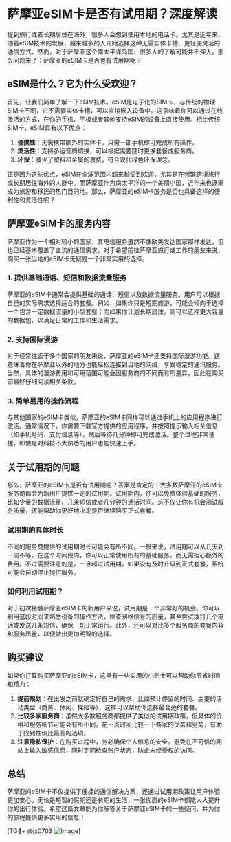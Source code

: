 # 萨摩亚eSIM卡是否有试用期？深度解读

提到旅行或者长期居住在海外，很多人会想到使用本地的电话卡。尤其是近年来，随着eSIM技术的发展，越来越多的人开始选择这种无需实体卡槽、更轻便灵活的通信方式。然而，对于萨摩亚这个南太平洋岛国，很多人的了解可能并不深入。那么问题来了：萨摩亚的eSIM卡是否也有试用期呢？

## eSIM是什么？它为什么受欢迎？

首先，让我们简单了解一下eSIM技术。eSIM是电子化的SIM卡，与传统的物理SIM卡不同，它不需要实体卡槽，可以直接嵌入设备中。这意味着你可以通过在线激活的方式，在你的手机、平板或者其他支持eSIM的设备上直接使用。相比传统SIM卡，eSIM具有以下优点：

1. **便携性**：无需携带额外的实体卡，只需一部手机即可完成所有操作。
2. **灵活性**：支持多运营商切换，可以根据需要随时更换套餐或服务商。
3. **环保**：减少了塑料和金属的浪费，符合现代绿色环保理念。

正是因为这些优点，eSIM在全球范围内越来越受到欢迎，尤其是在频繁跨境旅行或长期居住海外的人群中。而萨摩亚作为南太平洋的一个美丽小国，近年来也逐渐成为旅游和移民的热门目的地。那么，萨摩亚的eSIM卡服务是否也具备这样的便利性和灵活性呢？

## 萨摩亚eSIM卡的服务内容

萨摩亚作为一个相对较小的国家，其电信服务虽然不像欧美发达国家那样发达，但也已经基本覆盖了主流的通信需求。对于希望前往萨摩亚旅行或工作的朋友来说，购买一张当地的eSIM卡无疑是一个非常实用的选择。

### 1. 提供基础通话、短信和数据流量服务
萨摩亚的eSIM卡通常会提供基础的通话、短信以及数据流量服务。用户可以根据自己的实际需求选择适合的套餐。例如，如果你只是短期旅游，可能会倾向于选择一个包含一定数据流量的小型套餐；而如果你计划长期居住，则可以选择更大容量的数据包，以满足日常的工作和生活需求。

### 2. 支持国际漫游
对于经常往返于多个国家的朋友来说，萨摩亚的eSIM卡还支持国际漫游功能。这意味着你在萨摩亚以外的地方也能轻松连接到当地的网络，享受稳定的通讯服务。当然，具体的漫游费用和可用范围可能会因服务商的不同而有所差异，因此在购买前最好仔细阅读相关条款。

### 3. 简单易用的操作流程
与其他国家的eSIM卡类似，萨摩亚的eSIM卡同样可以通过手机上的应用程序进行激活。通常情况下，你需要下载官方提供的应用程序，并按照提示输入相关信息（如手机号码、支付信息等），然后等待几分钟即可完成激活。整个过程非常便捷，即使是对科技不太熟悉的用户也能快速上手。

## 关于试用期的问题

那么，萨摩亚的eSIM卡是否有试用期呢？答案是肯定的！大多数萨摩亚的eSIM卡服务商都会为新用户提供一定的试用期。试用期内，你可以免费体验基础的服务，比如少量的数据流量、几条短信或者几分钟的通话时间。这不仅让你有机会测试服务质量，还能帮助你更好地决定是否继续购买正式套餐。

### 试用期的具体时长
不同的服务商提供的试用期时长可能会有所不同。一般来说，试用期可以从几天到一周不等。在这个时间段内，你可以正常使用所有的基础服务，而无需担心额外的费用。不过需要注意的是，一旦超过试用期，如果没有及时升级到正式套餐，系统可能会自动停止提供服务。

### 如何利用试用期？
对于初次接触萨摩亚eSIM卡的新用户来说，试用期是一个非常好的机会。你可以利用这段时间来熟悉设备的操作方法，检查网络信号的质量，甚至尝试拨打几个电话或发送几条短信，确保一切正常运行。此外，还可以对比多个服务商的套餐内容和服务质量，以便做出更加明智的选择。

## 购买建议

如果你打算购买萨摩亚的eSIM卡，这里有一些实用的小贴士可以帮助你节省时间和精力：

1. **提前规划**：在出发之前就确定好自己的需求，比如预计停留的时间、主要的活动类型（商务、休闲、探险等），这样可以帮助你选择最合适的套餐。
2. **比较多家服务商**：虽然大多数服务商都提供了类似的试用期政策，但具体的价格和服务细节可能会有所不同。花一点时间比较一下各家的优势和劣势，有助于找到性价比最高的选项。
3. **注意隐私保护**：在购买过程中，务必确保个人信息的安全。避免在不可信的网站上输入敏感信息，同时定期检查账户状态，防止未经授权的访问。

## 总结

萨摩亚的eSIM卡不仅提供了便捷的通信解决方案，还通过试用期政策让用户体验更加安心。无论是短暂的假期还是长期的生活，一张优质的eSIM卡都能大大提升你的出行体验。希望这篇文章能为你解答关于萨摩亚eSIM卡的一些疑问，并为你的旅程提供更多实用的信息！

[TG💪+ @jx0703 ![Image](https://github.com/user-attachments/assets/dbca1d08-cadb-493c-b0ec-ad6f7a83f270)]